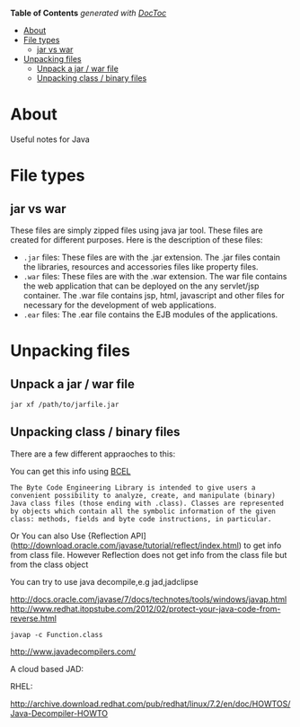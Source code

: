<!-- START doctoc generated TOC please keep comment here to allow auto update -->
<!-- DON'T EDIT THIS SECTION, INSTEAD RE-RUN doctoc TO UPDATE -->
**Table of Contents**  *generated with [DocToc](https://github.com/thlorenz/doctoc)*

- [About](#about)
- [File types](#file-types)
  - [jar vs war](#jar-vs-war)
- [Unpacking files](#unpacking-files)
  - [Unpack a jar / war file](#unpack-a-jar--war-file)
  - [Unpacking class / binary files](#unpacking-class--binary-files)

<!-- END doctoc generated TOC please keep comment here to allow auto update -->

# About

Useful notes for Java

# File types

## jar vs war

These files are simply zipped files using java jar tool. These files are created for different purposes. Here is the description of these files:

* `.jar` files: These files are with the .jar extension. The .jar files contain the libraries, resources and accessories files like property files.
* `.war` files: These files are with the .war extension. The war file contains the web application that can be deployed on the any servlet/jsp container. The .war file contains jsp, html, javascript and other files for necessary for the development of web applications.
* `.ear` files: The .ear file contains the EJB modules of the applications.

# Unpacking files

## Unpack a jar / war file

```
jar xf /path/to/jarfile.jar
```

## Unpacking class / binary files

There are a few different appraoches to this:

You can get this info using [BCEL](http://jakarta.apache.org/bcel/)

```
The Byte Code Engineering Library is intended to give users a convenient possibility to analyze, create, and manipulate (binary) Java class files (those ending with .class). Classes are represented by objects which contain all the symbolic information of the given class: methods, fields and byte code instructions, in particular.
```

Or You can also Use {Reflection API](http://download.oracle.com/javase/tutorial/reflect/index.html) to get info from class file. However Reflection does not get info from the class file but from the class object

You can try to use java decompile,e.g jad,jadclipse 

http://docs.oracle.com/javase/7/docs/technotes/tools/windows/javap.html
http://www.redhat.itopstube.com/2012/02/protect-your-java-code-from-reverse.html

```
javap -c Function.class
```

http://www.javadecompilers.com/

A cloud based JAD: 

RHEL:

http://archive.download.redhat.com/pub/redhat/linux/7.2/en/doc/HOWTOS/Java-Decompiler-HOWTO
